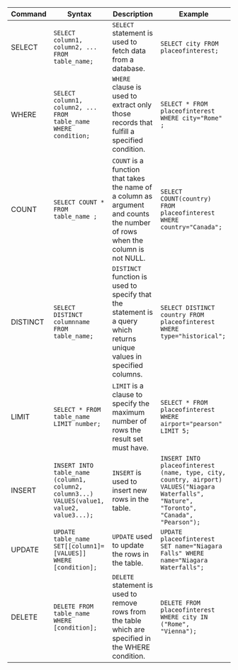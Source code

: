 | Command  | Syntax                                                                                      | Description                                                                                                                  | Example                                                                                                                                    |
|----------|---------------------------------------------------------------------------------------------|------------------------------------------------------------------------------------------------------------------------------|--------------------------------------------------------------------------------------------------------------------------------------------|
| SELECT   | `SELECT column1, column2, ... FROM table_name; `                                            | `SELECT` statement is used to fetch data from a database.                                                                    | `SELECT city FROM placeofinterest;`                                                                                                        |
| WHERE    | `SELECT column1, column2, ... FROM table_name WHERE condition;`                             | `WHERE` clause is used to extract only those records that fulfill a specified condition.                                     | `SELECT * FROM placeofinterest WHERE city="Rome" ;`                                                                                        |
| COUNT    | `SELECT COUNT * FROM table_name ; `                                                         | `COUNT` is a function that takes the name of a column as argument and counts the number of rows when the column is not NULL. | `SELECT COUNT(country) FROM placeofinterest WHERE country="Canada";`                                                                       |
| DISTINCT | `SELECT DISTINCT columnname FROM table_name;`                                               | `DISTINCT` function is used to specify that the statement is a query which returns unique values in specified columns.       | `SELECT DISTINCT country FROM placeofinterest WHERE type="historical";`                                                                    |
| LIMIT    | `SELECT * FROM table_name LIMIT number;`                                                    | `LIMIT` is a clause to specify the maximum number of rows the result set must have.                                          | `SELECT * FROM placeofinterest WHERE airport="pearson" LIMIT 5;`                                                                           |
| INSERT   | `INSERT INTO table_name (column1, column2, column3...) VALUES(value1, value2, value3...); ` | `INSERT` is used to insert new rows in the table.                                                                            | `INSERT INTO placeofinterest (name, type, city, country, airport) VALUES("Niagara Waterfalls", "Nature", "Toronto", "Canada", "Pearson");` |
| UPDATE   | `UPDATE table_name SET[[column1]=[VALUES]] WHERE [condition];`                              | `UPDATE` used to update the rows in the table.                                                                               | `UPDATE placeofinterest SET name="Niagara Falls" WHERE name="Niagara Waterfalls";`                                                         |
| DELETE   | `DELETE FROM table_name WHERE [condition]; `                                                | `DELETE` statement is used to remove rows from the table which are specified in the WHERE condition.                         | `DELETE FROM placeofinterest WHERE city IN ("Rome", "Vienna");`                                                                            |
